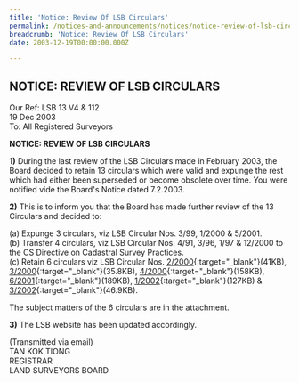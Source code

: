 ```yaml
---
title: 'Notice: Review Of LSB Circulars'
permalink: /notices-and-announcements/notices/notice-review-of-lsb-circulars/
breadcrumb: 'Notice: Review Of LSB Circulars'
date: 2003-12-19T00:00:00.000Z

---
```



## NOTICE: REVIEW OF LSB CIRCULARS

Our Ref: LSB 13 V4 & 112<br>
19 Dec 2003<br>
To: All Registered Surveyors<br>

**NOTICE: REVIEW OF LSB CIRCULARS**

**1)** During the last review of the LSB Circulars made in February 2003, the Board decided to retain 13 circulars which were valid and expunge the rest which had either been superseded or become obsolete over time. You were notified vide the Board's Notice dated 7.2.2003.

**2)** This is to inform you that the Board has made further review of the 13 Circulars and decided to:

(a) Expunge 3 circulars, viz LSB Circular Nos. 3/99, 1/2000 & 5/2001.<br>
(b) Transfer 4 circulars, viz LSB Circular Nos. 4/91, 3/96, 1/97 & 12/2000 to the CS Directive on Cadastral Survey Practices.<br>
(c) Retain 6 circulars viz LSB Circular Nos. [2/2000](/files/linkclick9189.pdf){:target="_blank"}(41KB), [3/2000](/files/linkclickabd8.pdf){:target="_blank"}(35.8KB), [4/2000](/files/linkclick9269.pdf){:target="_blank"}(158KB), [6/2001](/files/linkclick4a6e.pdf){:target="_blank"}(189KB), [1/2002](/files/linkclickefec.pdf){:target="_blank"}(127KB) & [3/2002](/files/linkclick4a45.pdf){:target="_blank"}(46.9KB).

The subject matters of the 6 circulars are in the attachment.

**3)** The LSB website has been updated accordingly.

(Transmitted via email)<br>
TAN KOK TIONG<br>
REGISTRAR<br>
LAND SURVEYORS BOARD

